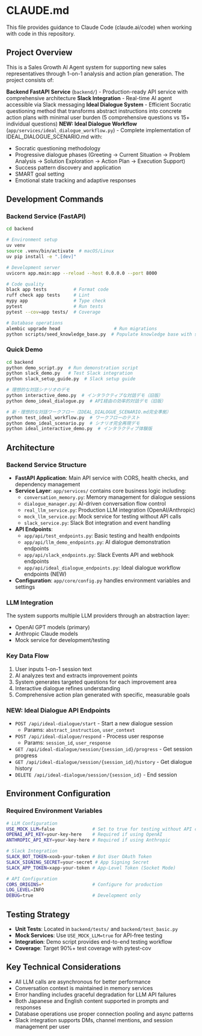 # CLAUDE.md

This file provides guidance to Claude Code (claude.ai/code) when working with code in this repository.

## Project Overview

This is a Sales Growth AI Agent system for supporting new sales representatives through 1-on-1 analysis and action plan generation. The project consists of:

**Backend FastAPI Service** (`backend/`) - Production-ready API service with comprehensive architecture
**Slack Integration** - Real-time AI agent accessible via Slack messaging
**Ideal Dialogue System** - Efficient Socratic questioning method that transforms abstract instructions into concrete action plans with minimal user burden (5 comprehensive questions vs 15+ individual questions)
**NEW: Ideal Dialogue Workflow** (`app/services/ideal_dialogue_workflow.py`) - Complete implementation of IDEAL_DIALOGUE_SCENARIO.md with:
  - Socratic questioning methodology
  - Progressive dialogue phases (Greeting → Current Situation → Problem Analysis → Solution Exploration → Action Plan → Execution Support)
  - Success pattern discovery and application
  - SMART goal setting
  - Emotional state tracking and adaptive responses

## Development Commands

### Backend Service (FastAPI)
```bash
cd backend

# Environment setup
uv venv
source .venv/bin/activate  # macOS/Linux
uv pip install -e ".[dev]"

# Development server
uvicorn app.main:app --reload --host 0.0.0.0 --port 8000

# Code quality
black app tests          # Format code
ruff check app tests     # Lint
mypy app                 # Type check
pytest                   # Run tests
pytest --cov=app tests/  # Coverage

# Database operations
alembic upgrade head                    # Run migrations
python scripts/seed_knowledge_base.py  # Populate knowledge base with sample data
```


### Quick Demo
```bash
cd backend
python demo_script.py  # Run demonstration script
python slack_demo.py   # Test Slack integration
python slack_setup_guide.py  # Slack setup guide

# 理想的な対話シナリオのデモ
python interactive_demo.py  # インタラクティブな対話デモ（旧版）
python demo_ideal_dialogue.py  # API経由の効率的対話デモ（旧版）

# 新・理想的な対話ワークフロー（IDEAL_DIALOGUE_SCENARIO.md完全準拠）
python test_ideal_workflow.py  # ワークフローのテスト
python demo_ideal_scenario.py  # シナリオ完全再現デモ
python ideal_interactive_demo.py  # インタラクティブ体験版
```

## Architecture

### Backend Service Structure
- **FastAPI Application**: Main API service with CORS, health checks, and dependency management
- **Service Layer**: `app/services/` contains core business logic including:
  - `conversation_memory.py`: Memory management for dialogue sessions
  - `dialogue_manager.py`: AI-driven conversation flow control  
  - `real_llm_service.py`: Production LLM integration (OpenAI/Anthropic)
  - `mock_llm_service.py`: Mock service for testing without API calls
  - `slack_service.py`: Slack Bot integration and event handling
- **API Endpoints**: 
  - `app/api/test_endpoints.py`: Basic testing and health endpoints
  - `app/api/llm_demo_endpoints.py`: AI dialogue demonstration endpoints
  - `app/api/slack_endpoints.py`: Slack Events API and webhook endpoints
  - `app/api/ideal_dialogue_endpoints.py`: Ideal dialogue workflow endpoints (NEW)
- **Configuration**: `app/core/config.py` handles environment variables and settings


### LLM Integration
The system supports multiple LLM providers through an abstraction layer:
- OpenAI GPT models (primary)
- Anthropic Claude models
- Mock service for development/testing

### Key Data Flow
1. User inputs 1-on-1 session text
2. AI analyzes text and extracts improvement points
3. System generates targeted questions for each improvement area
4. Interactive dialogue refines understanding
5. Comprehensive action plan generated with specific, measurable goals

### NEW: Ideal Dialogue API Endpoints
- `POST /api/ideal-dialogue/start` - Start a new dialogue session
  - Params: `abstract_instruction`, `user_context`
- `POST /api/ideal-dialogue/respond` - Process user response
  - Params: `session_id`, `user_response`
- `GET /api/ideal-dialogue/session/{session_id}/progress` - Get session progress
- `GET /api/ideal-dialogue/session/{session_id}/history` - Get dialogue history
- `DELETE /api/ideal-dialogue/session/{session_id}` - End session

## Environment Configuration

### Required Environment Variables
```bash
# LLM Configuration
USE_MOCK_LLM=false              # Set to true for testing without API calls
OPENAI_API_KEY=your-key-here    # Required if using OpenAI
ANTHROPIC_API_KEY=your-key-here # Required if using Anthropic

# Slack Integration
SLACK_BOT_TOKEN=xoxb-your-token # Bot User OAuth Token
SLACK_SIGNING_SECRET=your-secret # App Signing Secret
SLACK_APP_TOKEN=xapp-your-token # App-Level Token (Socket Mode)

# API Configuration  
CORS_ORIGINS=*                  # Configure for production
LOG_LEVEL=INFO
DEBUG=true                      # Development only
```

## Testing Strategy

- **Unit Tests**: Located in `backend/tests/` and `backend/test_basic.py`
- **Mock Services**: Use `USE_MOCK_LLM=true` for API-free testing
- **Integration**: Demo script provides end-to-end testing workflow
- **Coverage**: Target 90%+ test coverage with pytest-cov

## Key Technical Considerations

- All LLM calls are asynchronous for better performance
- Conversation context is maintained in memory services
- Error handling includes graceful degradation for LLM API failures  
- Both Japanese and English content supported in prompts and responses
- Database operations use proper connection pooling and async patterns
- Slack integration supports DMs, channel mentions, and session management per user
